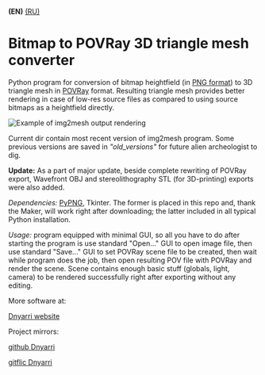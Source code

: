 **(EN)** [(RU)](README.RU.md)

# Bitmap to POVRay 3D triangle mesh converter

Python program for conversion of bitmap heightfield (in [PNG format](http://www.libpng.org/pub/png/)) to 3D triangle mesh in [POVRay](https://www.povray.org/) format. Resulting triangle mesh provides better rendering in case of low-res source files as compared to using source bitmaps as a heightfield directly.  

![Example of img2mesh output rendering](https://dnyarri.github.io/imgmesh/640/img2mesh.png)

Current dir contain most recent version of img2mesh program. Some previous versions are saved in *"old_versions"* for future alien archeologist to dig.

**Update:** As a part of major update, beside complete rewriting of POVRay export, Wavefront OBJ and stereolithography STL (for 3D-printing) exports were also added.  

*Dependencies:* [PyPNG](https://gitlab.com/drj11/pypng), Tkinter. The former is placed in this repo and, thank the Maker, will work right after downloading; the latter included in all typical Python installation.  

*Usage:* program equipped with minimal GUI, so all you have to do after starting the program is use standard "Open..." GUI to open image file, then use standard "Save..." GUI to set POVRay scene file to be created, then wait while program does the job, then open resulting POV file with POVRay and render the scene. Scene contains enough basic stuff (globals, light, camera) to be rendered successfully right after exporting without any editing.

More software at:

[Dnyarri website](https://dnyarri.github.io/)

Project mirrors:

[github Dnyarri](https://github.com/Dnyarri/img2mesh)

[gitflic Dnyarri](https://gitflic.ru/project/dnyarri/img2mesh)
